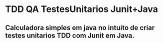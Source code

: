<h1>TDD QA TestesUnitarios Junit+Java</h1>
<h2>Calculadora simples em java no intuito de criar testes unitarios TDD com Junit em Java.</h2>
